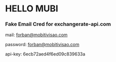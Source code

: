 # HELLO MUBI

### Fake Email Cred for exchangerate-api.com
mail: forban@mobitivisao.com

password: forban@mobitivisao.com

api-key: 6ecb72aed4f6ed09c839633a
